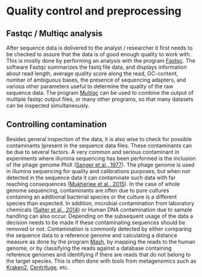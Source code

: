 # Quality control and preprocessing

## Fastqc / Multiqc analysis
After sequence data is delivered to the analyst / researcher it first needs to be checked to assure that the data is of good enough quality to work with. This is mostly done by performing an analysis with the program [Fastqc](https://www.bioinformatics.babraham.ac.uk/projects/fastqc/). The software Fastqc summarizes the fastq file data, and displays information about read length, average quality score along the read, GC-content, number of ambiguous bases, the presence of sequencing adapters, and various other parameters useful to determine the quality of the raw sequence data. The program [Multiqc](https://www.ncbi.nlm.nih.gov/pmc/articles/PMC5039924/) can be used to combine the output of multiple fastqc output files, or many other programs, so that many datasets can be inspected simultaneously. 

## Controlling contamination 
Besides general inspection of the data, it is also wise to check for possible contaminants )present in the sequence data files. These contaminants can be due to several factors. A very common and serious contaminant in experiments where illumina sequencing has been performed is the inclusion of the phage genome PhiX ([Sanger et al., 1977](https://pubmed.ncbi.nlm.nih.gov/870828/)). The phage genome is used in illumina sequencing for quality and calibrations purposes, but when not detected in the sequence data it can contaminate such data with far reaching consequences ([Mukherjee et al., 2015](https://environmentalmicrobiome.biomedcentral.com/articles/10.1186/1944-3277-10-18)). In the case of whole genome sequencing, contaminants are often due to pure cultures containing an additional bacterial species or the culture is a different species than expected. In addition, microbial contamination from laboratory chemicals ([Salter et al., 2014](https://www.ncbi.nlm.nih.gov/pmc/articles/PMC4228153/)) or Human DNA contamination due to sample handling can also occur. Depending on the subsequent usage of the data a decision needs to be made if these contaminating sequences should be removed or not.
Contamination is commonly detected by either comparing the sequence data to a reference genome and calculating a distance measure as done by the program [Mash](https://www.ncbi.nlm.nih.gov/pmc/articles/PMC4915045/), by mapping the reads to the human genome, or by classifying the reads against a database containing reference genomes and identifying if there are reads that do not belong to the target species. This is often done with tools from metagenomics such as [Kraken2](https://www.ncbi.nlm.nih.gov/pmc/articles/PMC6883579/), [Centrifuge](https://www.ncbi.nlm.nih.gov/pmc/articles/PMC5131823/), etc.

